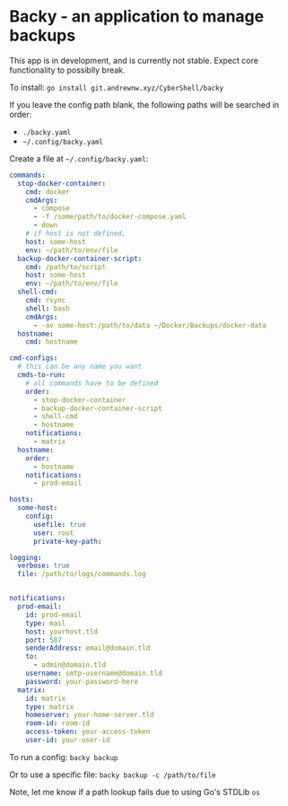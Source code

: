 # Backy - an application to manage backups

This app is in development, and is currently not stable. Expect core functionality to possiblly break.

To install: `go install git.andrewnw.xyz/CyberShell/backy`

If you leave the config path blank, the following paths will be searched in order: 
  - `./backy.yaml`
  - `~/.config/backy.yaml`

Create a file at `~/.config/backy.yaml`:

```yaml
commands:
  stop-docker-container:
    cmd: docker
    cmdArgs:
      - compose
      - -f /some/path/to/docker-compose.yaml
      - down
    # if host is not defined, 
    host: some-host 
    env: ~/path/to/env/file
  backup-docker-container-script:
    cmd: /path/to/script
    host: some-host
    env: ~/path/to/env/file
  shell-cmd:
    cmd: rsync
    shell: bash
    cmdArgs:
      - -av some-host:/path/to/data ~/Docker/Backups/docker-data
  hostname:
    cmd: hostname

cmd-configs:
  # this can be any name you want
  cmds-to-run: 
    # all commands have to be defined
    order:
      - stop-docker-container
      - backup-docker-container-script
      - shell-cmd
      - hostname
    notifications:
      - matrix
  hostname:
    order:
      - hostname
    notifications:
      - prod-email

hosts:
  some-host:
    config:
      usefile: true
      user: root
      private-key-path:

logging:
  verbose: true
  file: /path/to/logs/commands.log


notifications:
  prod-email:
    id: prod-email
    type: mail
    host: yourhost.tld
    port: 587
    senderAddress: email@domain.tld
    to:
      - admin@domain.tld
    username: smtp-username@domain.tld
    password: your-password-here
  matrix:
    id: matrix
    type: matrix
    homeserver: your-home-server.tld
    room-id: room-id
    access-token: your-access-token
    user-id: your-user-id

```

To run a config:
```backy backup ```

Or to use a specific file:
```backy backup -c /path/to/file```

Note, let me know if a path lookup fails due to using Go's STDLib `os`